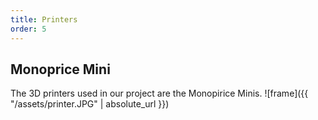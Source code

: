 ```yaml
---
title: Printers
order: 5
---
```


<!-- ## Monoprice Mini Printers -->
## Monoprice Mini
The 3D printers used in our project are the Monopirice Minis.
![frame]({{ "/assets/printer.JPG" | absolute_url }})
